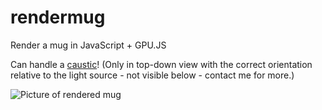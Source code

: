 # rendermug
Render a mug in JavaScript + GPU.JS

Can handle a [caustic](https://en.wikipedia.org/wiki/Caustic_(optics))! (Only in top-down view with the correct orientation relative to the light source - not visible below - contact me for more.)

![Picture of rendered mug](https://ryandenlinger.files.wordpress.com/2021/05/rendermug-1.png)
